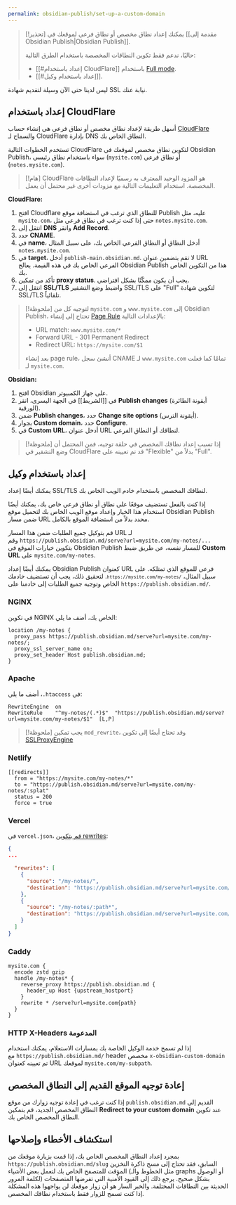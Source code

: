 ```yaml
---
permalink: obsidian-publish/set-up-a-custom-domain
---
```


> [!تحذير]
> يمكنك إعداد نطاق مخصص أو نطاق فرعي لموقعك في [[مقدمة إلى Obsidian Publish|Obsidian Publish]].
>
> حاليًا، ندعم فقط تكوين النطاقات المخصصة باستخدام الطرق التالية:
>
> - [[#إعداد باستخدام CloudFlare]] باستخدام [Full mode](https://developers.cloudflare.com/ssl/origin-configuration/ssl-modes/full/).
> - [[#إعداد باستخدام وكيل]].

ليس لدينا حتى الآن وسيلة لتقديم شهادة SSL نيابة عنك.

## إعداد باستخدام CloudFlare

أسهل طريقة لإعداد نطاق مخصص أو نطاق فرعي هي إنشاء حساب [CloudFlare](https://cloudflare.com) والسماح لـ CloudFlare بإدارة DNS النطاق الخاص بك.

تستخدم الخطوات التالية CloudFlare لتكوين نطاق مخصص لموقعك في Obsidian Publish، سواء باستخدام نطاق رئيسي (`mysite.com`) أو نطاق فرعي (`notes.mysite.com`).

> [!هام]
> CloudFlare هو المزود الوحيد المعترف به رسميًا لإعداد النطاقات المخصصة. استخدام التعليمات التالية مع مزودات أخرى غير محتمل أن يعمل.

**CloudFlare:**

1. افتح Cloudflare للنطاق الذي ترغب في استضافة موقع Publish عليه، مثل `mysite.com`، حتى إذا كنت ترغب في نطاق فرعي مثل `notes.mysite.com`.
2. انتقل إلى **DNS** وانقر **Add Record**.
3. حدد **CNAME**.
4. في **name**، أدخل النطاق أو النطاق الفرعي الخاص بك، على سبيل المثال `notes.mysite.com`.
5. في **target**، أدخل `publish-main.obsidian.md`. لا تقم بتضمين عنوان URL الفرعي الخاص بك في هذه القيمة. يعالج Obsidian Publish هذا من التكوين الخاص بك.
6. تأكد من تمكين **proxy status**. يجب أن يكون ممكّنًا بشكل افتراضي.
7. انتقل إلى **SSL/TLS** واضبط وضع التشفير SSL/TLS على "Full" لتكوين شهادة SSL/TLS تلقائياً.

> [!ملحوظة]
> لتوجيه كل من `mysite.com` و `www.mysite.com` إلى Obsidian Publish، تحتاج إلى إنشاء [Page Rule](https://support.cloudflare.com/hc/en-us/articles/200172336-Creating-Page-Rules) بالإعدادات التالية:
>
> - <span dir="ltr">URL match: `www.mysite.com/*`</span>
> - Forward URL - 301 Permanent Redirect
> - Redirect URL: `https://mysite.com/$1`
>
> بعد إنشاء page rule، أنشئ سجل CNAME لـ `www.mysite.com` تمامًا كما فعلت لـ `mysite.com`.

**Obsidian:**

1. افتح Obsidian على جهاز الكمبيوتر.
2. في [[الشريط]] في الجهة اليسرى، انقر **Publish changes** (أيقونة الطائرة الورقية).
3. ضمن **Publish changes**، حدد **Change site options** (أيقونة الترس).
4. بجوار **Custom domain**، حدد **Configure**.
5. في **Custom URL**، أدخل عنوان URL لنطاقك أو النطاق الفرعي.

> [!ملحوظة]
> إذا تسبب إعداد نطاقك المخصص في حلقة توجيه، فمن المحتمل أن وضع التشفير في CloudFlare قد تم تعيينه على "Flexible" بدلاً من "Full".

## إعداد باستخدام وكيل

يمكنك أيضًا إعداد SSL/TLS لنطاقك المخصص باستخدام خادم الويب الخاص بك.

إذا كنت بالفعل تستضيف موقعًا على نطاق أو نطاق فرعي خاص بك، يمكنك أيضًا استخدام هذا الخيار وإعداد موقع الويب الخاص بك لتحميل موقع Obsidian Publish ضمن مسار URL محدد بدلاً من استضافة الموقع بالكامل.

قم بتوكيل جميع الطلبات ضمن هذا المسار URL لـ <span dir="ltr">`https://publish.obsidian.md/serve?url=mysite.com/my-notes/...`</span> وقم بتكوين خيارات الموقع في Obsidian Publish للمسار نفسه، عن طريق ضبط **Custom URL** على `mysite.com/my-notes`.

يمكنك أيضًا إعداد Obsidian Publish كعنوان URL فرعي للموقع الذي تمتلكه. على سبيل المثال، <code dir="ltr">`https://mysite.com/my-notes/`</code>. لتحقيق ذلك، يجب أن تستضيف خادمك الخاص وتوجيه جميع الطلبات إلى خادمنا على <span dir="ltr">`https://publish.obsidian.md/`</span>.

### NGINX

في تكوين NGINX الخاص بك، أضف ما يلي:

```nginx
location /my-notes {
  proxy_pass https://publish.obsidian.md/serve?url=mysite.com/my-notes/;
  proxy_ssl_server_name on;
  proxy_set_header Host publish.obsidian.md;
}
```

### Apache

في <code dir="ltr">.htaccess</code>، أضف ما يلي:

```htaccess
RewriteEngine  on
RewriteRule    "^my-notes/(.*)$"  "https://publish.obsidian.md/serve?url=mysite.com/my-notes/$1"  [L,P]
```

> [!ملحوظة]
> يجب تمكين `mod_rewrite`، وقد تحتاج أيضًا إلى تكوين [SSLProxyEngine](https://stackoverflow.com/questions/40938148/reverse-proxy-for-external-url-apache)

### Netlify

```plain
[[redirects]]
  from = "https://mysite.com/my-notes/*"
  to = "https://publish.obsidian.md/serve?url=mysite.com/my-notes/:splat"
  status = 200
  force = true
```

### Vercel

في `vercel.json`، [قم بتكوين rewrites](https://vercel.com/docs/configuration#project/rewrites):

```json
{
...

  "rewrites": [
    {
      "source": "/my-notes/",
      "destination": "https://publish.obsidian.md/serve?url=mysite.com/my-notes"
    },
    {
      "source": "/my-notes/:path*",
      "destination": "https://publish.obsidian.md/serve?url=mysite.com/my-notes/:path*"
    }
  ]
}
```

### Caddy

```plain
mysite.com {
  encode zstd gzip
  handle /my-notes* {
    reverse_proxy https://publish.obsidian.md {
      header_up Host {upstream_hostport}
    }
    rewrite * /serve?url=mysite.com{path}
  }
}
```

### HTTP X-Headers المدعومة

إذا لم تسمح خدمة الوكيل الخاصة بك بمسارات الاستعلام، يمكنك استخدام <span dir="ltr">`https://publish.obsidian.md/`</span> مع header مخصص `x-obsidian-custom-domain` تم تعيينه كعنوان URL لموقعك `mysite.com/my-subpath`.

## إعادة توجيه الموقع القديم إلى النطاق المخصص

إذا كنت ترغب في إعادة توجيه زوارك من موقع `publish.obsidian.md` القديم إلى النطاق المخصص الجديد، قم بتمكين **Redirect to your custom domain** عند تكوين النطاق المخصص الخاص بك.

## استكشاف الأخطاء وإصلاحها

بمجرد إعداد النطاق المخصص الخاص بك، إذا قمت بزيارة موقعك من `https://publish.obsidian.md/slug` السابق، فقد تحتاج إلى مسح ذاكرة التخزين المؤقت للمتصفح الخاص بك لتعمل بعض الأشياء (مثل الخطوط والـ graphs أو الوصول لكلمة المرور) بشكل صحيح. يرجع ذلك إلى القيود الأمنية التي تفرضها المتصفحات الحديثة بين النطاقات المختلفة. والخبر السار هو أن زوار موقعك لن يواجهوا هذه المشكلة إذا كنت تسمح للزوار فقط باستخدام نطاقك المخصص.

